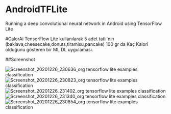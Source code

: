 # AndroidTFLite
 Running a deep convolutional neural network in Android using TensorFlow Lite

 #CalorAi
  TensorFlow Lite kullanılarak 5 adet tatlı'nın (baklava,cheesecake,donuts,tiramisu,pancake)
  100 gr da Kaç Kalori olduğunu gösteren bir ML DL uygulaması.

##Screenshot

![Screenshot_20201226_230636_org tensorflow lite examples classification](https://user-images.githubusercontent.com/37152719/103158883-e9bbc280-47d3-11eb-98c6-6d4719913ad4.jpg)
![Screenshot_20201226_230823_org tensorflow lite examples classification](https://user-images.githubusercontent.com/37152719/103158898-048e3700-47d4-11eb-9f40-f9daf111e82e.jpg)
![Screenshot_20201226_231402_org tensorflow lite examples classification](https://user-images.githubusercontent.com/37152719/103158902-0eb03580-47d4-11eb-848a-beeb887e2964.jpg)
![Screenshot_20201226_231340_org tensorflow lite examples classification](https://user-images.githubusercontent.com/37152719/103158904-12dc5300-47d4-11eb-9bbd-d078e806f194.jpg)
![Screenshot_20201226_230854_org tensorflow lite examples classification](https://user-images.githubusercontent.com/37152719/103158906-166fda00-47d4-11eb-9306-cc0dbb7c1ae6.jpg)
  
